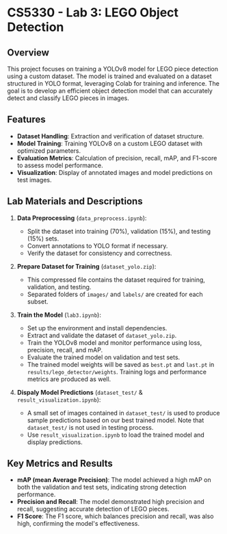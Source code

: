 # CS5330 - Lab 3: LEGO Object Detection

## Overview
This project focuses on training a YOLOv8 model for LEGO piece detection using a custom dataset. The model is trained and evaluated on a dataset structured in YOLO format, leveraging Colab for training and inference. The goal is to develop an efficient object detection model that can accurately detect and classify LEGO pieces in images.

## Features
- **Dataset Handling**: Extraction and verification of dataset structure.
- **Model Training**: Training YOLOv8 on a custom LEGO dataset with optimized parameters.
- **Evaluation Metrics**: Calculation of precision, recall, mAP, and F1-score to assess model performance.
- **Visualization**: Display of annotated images and model predictions on test images.

## Lab Materials and Descriptions
1. **Data Preprocessing** (`data_preprocess.ipynb`):  
   - Split the dataset into training (70%), validation (15%), and testing (15%) sets.  
   - Convert annotations to YOLO format if necessary.  
   - Verify the dataset for consistency and correctness.  

2. **Prepare Dataset for Training** (`dataset_yolo.zip`):  
   - This compressed file contains the dataset required for training, validation, and testing.  
   - Separated folders of `images/` and `labels/` are created for each subset.  

3. **Train the Model** (`lab3.ipynb`):  
   - Set up the environment and install dependencies.  
   - Extract and validate the dataset of `dataset_yolo.zip`.
   - Train the YOLOv8 model and monitor performance using loss, precision, recall, and mAP.  
   - Evaluate the trained model on validation and test sets.  
   - The trained model weights will be saved as `best.pt` and `last.pt` in `results/lego_detector/weights`. Training logs and performance metrics are produced as well.  

4. **Dispaly Model Predictions** (`dataset_test/` & `result_visualization.ipynb`):  
   - A small set of images contained in `dataset_test/` is used to produce sample predictions based on our best trained model. Note that `dataset_test/` is not used in testing process.
   - Use `result_visualization.ipynb` to load the trained model and display predictions.  

## Key Metrics and Results
- **mAP (mean Average Precision)**: The model achieved a high mAP on both the validation and test sets, indicating strong detection performance.
- **Precision and Recall**: The model demonstrated high precision and recall, suggesting accurate detection of LEGO pieces.
- **F1 Score**: The F1 score, which balances precision and recall, was also high, confirming the model's effectiveness.
